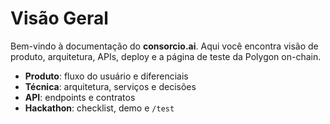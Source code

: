 # Visão Geral

Bem-vindo à documentação do **consorcio.ai**. Aqui você encontra visão de produto, arquitetura, APIs, deploy e a página de teste da Polygon on-chain.

- **Produto**: fluxo do usuário e diferenciais
- **Técnica**: arquitetura, serviços e decisões
- **API**: endpoints e contratos
- **Hackathon**: checklist, demo e `/test`